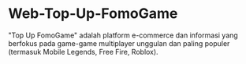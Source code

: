# Web-Top-Up-FomoGame
"Top Up FomoGame" adalah platform e-commerce dan informasi yang berfokus pada game-game multiplayer unggulan dan paling populer (termasuk Mobile Legends, Free Fire, Roblox).
